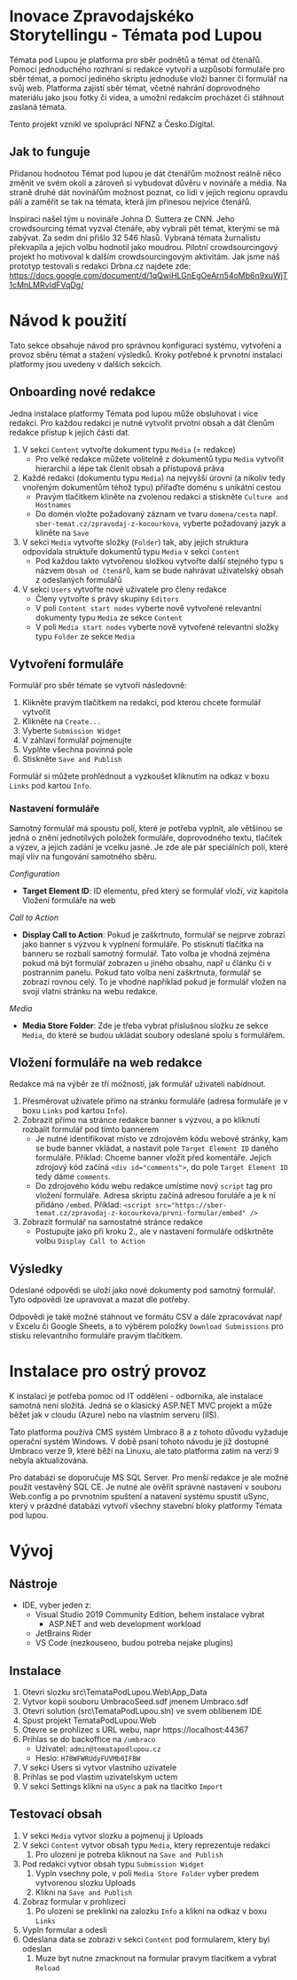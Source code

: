 # Inovace Zpravodajskéko Storytellingu - Témata pod Lupou

Témata pod Lupou je platforma pro sběr podnětů a témat od čtenářů. Pomocí jednoduchého rozhraní si redakce vytvoří a uzpůsobí formuláře pro sběr témat, a pomocí jediného skriptu jednoduše vloží banner či formulář na svůj web. Platforma zajistí sběr témat, včetně nahrání doprovodného materiálu jako jsou fotky či videa, a umožní redakcím procházet či stáhnout zaslaná témata.

Tento projekt vznikl ve spoluprácí NFNZ a Česko.Digital.

## Jak to funguje
Přidanou hodnotou Témat pod lupou je dát čtenářům možnost reálně něco změnit ve svém okolí a zároveň si vybudovat důvěru v novináře a média. Na straně druhé dát novinářům možnost poznat, co lidi v jejich regionu opravdu pálí a zaměřit se tak na témata, která jim přinesou nejvíce čtenářů.

Inspiraci našel tým u novináře Johna D. Suttera ze CNN. Jeho crowdsourcing témat vyzval čtenáře, aby vybrali pět témat, kterými se má zabývat. Za sedm dní přišlo 32 546 hlasů. Vybraná témata žurnalistu překvapila a jejich volbu hodnotil jako moudrou. Pilotní crowdsourcingový projekt ho motivoval k dalším crowdsourcingovým aktivitám. Jak jsme náš prototyp testovali s redakci Drbna.cz najdete zde: https://docs.google.com/document/d/1qQwiHLGnEgOeArn54oMb6n9xuWjT1cMnLMRvIdFVqDg/


# Návod k použití

Tato sekce obsahuje návod pro správnou konfiguraci systému, vytvoření a provoz sběru témat a stažení výsledků. Kroky potřebné k prvnotní instalaci platformy jsou uvedeny v dalších sekcích.

## Onboarding nové redakce

Jedna instalace platformy Témata pod lupou může obsluhovat i více redakcí. Pro každou redakci je nutné vytvořit prvotní obsah a dát členům redakce přístup k jejich části dat.

1. V sekci `Content` vytvořte dokument typu `Media` (= redakce)
    - Pro velké redakce můžete volitelně z dokumentů typu `Media` vytvořit hierarchii a lépe tak členit obsah a přístupová práva
1. Každé redakci (dokumentu typu `Media`) na nejvyšší úrovni (a nikoliv tedy vnořeným dokumentům téhož typu) přiřaďte doménu s unikátní cestou
    - Pravým tlačitkem kliněte na zvolenou redakci a stiskněte `Culture and Hostnames`
    - Do domén vložte požadovaný záznam ve tvaru `domena/cesta` např. `sber-temat.cz/zpravodaj-z-kocourkova`, vyberte požadovaný jazyk a kliněte na `Save`
1. V sekci `Media` vytvořte složky (`Folder`) tak, aby jejich struktura odpovídala struktuře dokumentů typu `Media` v sekci `Content`
    - Pod každou takto vytvořenou složkou vytvořte další stejného typu s názvem `Obsah od čtenářů`, kam se bude nahrávat uživatelský obsah z odeslaných formulářů 
1. V sekci `Users` vytvořte nové uživatele pro členy redakce
    - Členy vytvořte s právy skupiny `Editors`
    - V poli `Content start nodes` vyberte nově vytvořené relevantní dokumenty typu `Media` ze sekce `Content`
    - V poli `Media start nodes` vyberte nově vytvořené relevantní složky typu `Folder` ze sekce `Media`

## Vytvoření formuláře

Formulář pro sběr témate se vytvoří následovně:

1. Klikněte pravým tlačítkem na redakci, pod kterou chcete formulář vytvořit
1. Klikněte na `Create...`
1. Vyberte `Submission Widget`
1. V záhlaví formulář pojmenujte
1. Vyplňte všechna povinná pole
1. Stiskněte `Save and Publish`

Formulář si můžete prohlédnout a vyzkoušet kliknutím na odkaz v boxu `Links` pod kartou `Info`.

### Nastavení formuláře

Samotný formulář má spoustu polí, které je potřeba vyplnit, ale většinou se jedná o znění jednotilvých položek formuláře, doprovodného textu, tlačítek a výzev, a jejich zadání je vcelku jasné. Je zde ale pár speciálních polí, které mají vliv na fungování samotného sběru.

*Configuration*
- **Target Element ID**: ID elementu, před který se formulář vloží, viz kapitola Vložení formuláře na web

*Call to Action*
- **Display Call to Action**: Pokud je zaškrtnuto, formulář se nejprve zobrazí jako banner s výzvou k vyplnení formuláře. Po stisknutí tlačítka na banneru se rozbalí samotný formulář. Tato volba je vhodná zejména pokud má být formulář zobrazen u jiného obsahu, např u článku či v postranním panelu. Pokud tato volba není zaškrtnuta, formulář se zobrazí rovnou celý. To je vhodné například pokud je formulář vložen na svojí vlatní stránku na webu redakce.

*Media*
- **Media Store Folder**: Zde je třeba vybrat příslušnou složku ze sekce `Media`, do které se budou ukládat soubory odeslané spolu s formulářem.

## Vložení formuláře na web redakce

Redakce má na výběr ze tří možností, jak formulář uživateli nabídnout.

1. Přesměrovat uživatele přímo na stránku formuláře (adresa formuláře je v boxu `Links` pod kartou `Info`).
1. Zobrazit přímo na stránce redakce banner s výzvou, a po kliknutí rozbalit formulář pod tímto bannerem
    - Je nutné identifikovat místo ve zdrojovém kódu webové stránky, kam se bude banner vkládat, a nastavit pole `Target Element ID` daného formuláře. Příklad: Chceme banner vložit před komentáře. Jejich zdrojový kód začíná `<div id="comments">`, do pole `Target Element ID` tedy dáme `comments`.
    - Do zdrojového kódu webu redakce umístíme nový `script` tag pro vložení formuláře. Adresa skriptu začíná adresou foruláře a je k ní přidáno `/embed`. Příklad: `<script src="https://sber-temat.cz/zpravodaj-z-kocourkova/prvni-formular/embed" />`
1. Zobrazit formulář na samostatné stránce redakce
    - Postupujte jako při kroku 2., ale v nastavení formuláře odškrtněte volbu `Display Call to Action`

## Výsledky

Odeslané odpovědi se uloží jako nové dokumenty pod samotný formulář. Tyto odpovědi lze upravovat a mazat dle potřeby.

Odpovědi je také možné stáhnout ve formátu CSV a dále zpracovávat např v Excelu či Google Sheets, a to výběrem položky `Download Submissions` pro stisku relevantního formuláře pravým tlačítkem.

# Instalace pro ostrý provoz

K instalaci je potřeba pomoc od IT oddělení - odborníka, ale instalace samotná není složitá. Jedná se o klasický ASP.NET MVC projekt a může běžet jak v cloudu (Azure) nebo na vlastním serveru (IIS). 

Tato platforma používá CMS systém Umbraco 8 a z tohoto důvodu vyžaduje operační systém Windows. V době psaní tohoto návodu je již dostupné Umbraco verze 9, které běží na Linuxu, ale tato platforma zatím na verzi 9 nebyla aktualizována.

Pro databázi se doporučuje MS SQL Server. Pro menší redakce je ale možné použít vestavěný SQL CE. Je nutné ale ověřit správné nastavení v souboru Web.config a po prvnotním spuštení a natavení systému spustit uSync, který v prázdné databázi vytvoří všechny stavební bloky platformy Témata pod lupou.

# Vývoj

## Nástroje

- IDE, vyber jeden z:
  - Visual Studio 2019 Community Edition, behem instalace vybrat
    - ASP.NET and web development workload
  - JetBrains Rider
  - VS Code (nezkouseno, budou potreba nejake plugins)

## Instalace

1) Otevri slozku src\TemataPodLupou.Web\App_Data
1) Vytvor kopii souboru UmbracoSeed.sdf jmenem Umbraco.sdf
1) Otevri solution (src\TemataPodLupou.sln) ve svem oblibenem IDE
1) Spust projekt TemataPodLupou.Web
1) Otevre se prohlizec s URL webu, napr https://localhost:44367
1) Prihlas se do backoffice na `/umbraco`
    - Uzivatel: `admin@tematapodlupou.cz`
    - Heslo: `H78WFWRUdyFUVMb0IFBW`
1) V sekci Users si vytvor vlastniho uzivatele
1) Prihlas se pod vlastim uzivatelskym uctem
1) V sekci Settings klikni na `uSync` a pak na tlacitko `Import`

## Testovací obsah

1) V sekci `Media` vytvor slozku a pojmenuj ji Uploads
1) V sekci `Content` vytvor obsah typu `Media`, ktery reprezentuje redakci
    1) Pro ulozeni je potreba kliknout na `Save and Publish`
1) Pod redakci vytvor obsah typu `Submission Widget`
    1) Vypln vsechny pole, v poli `Media Store Folder` vyber predem vytvorenou slozku Uploads
    1) Klikni na `Save and Publish`
1) Zobraz formular v prohlizeci
    1) Po ulozeni se preklinki na zalozku `Info` a klikni na odkaz v boxu `Links`
1) Vypln formular a odesli
1) Odeslana data se zobrazi v sekci `Content` pod formularem, ktery byl odeslan
    1) Muze byt nutne zmacknout na formular pravym tlacitkem a vybrat `Reload` 
